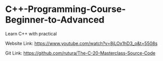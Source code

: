 # C++-Programming-Course-Beginner-to-Advanced
Learn C++ with practical 

Website Link: https://www.youtube.com/watch?v=8jLOx1hD3_o&t=5508s

Git Link: https://github.com/rutura/The-C-20-Masterclass-Source-Code

